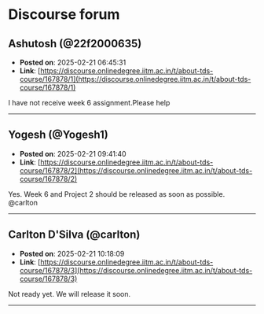 # Discourse forum

## Ashutosh  (@22f2000635)
- **Posted on**: 2025-02-21 06:45:31
- **Link**: [https://discourse.onlinedegree.iitm.ac.in/t/about-tds-course/167878/1](https://discourse.onlinedegree.iitm.ac.in/t/about-tds-course/167878/1)

I have not receive week 6 assignment.Please help

---

## Yogesh (@Yogesh1)
- **Posted on**: 2025-02-21 09:41:40
- **Link**: [https://discourse.onlinedegree.iitm.ac.in/t/about-tds-course/167878/2](https://discourse.onlinedegree.iitm.ac.in/t/about-tds-course/167878/2)

Yes. Week 6 and Project 2 should be released as soon as possible.
@carlton

---

## Carlton D'Silva (@carlton)
- **Posted on**: 2025-02-21 10:18:09
- **Link**: [https://discourse.onlinedegree.iitm.ac.in/t/about-tds-course/167878/3](https://discourse.onlinedegree.iitm.ac.in/t/about-tds-course/167878/3)

Not ready yet. We will release it soon.

---
